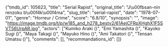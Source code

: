 {"tmdb_id": 105623, "title": "Serial Rapist", "original_title": "J\u00fbsan-nin renzoku b\u00f4k\u00f4ma", "slug_title": "serial-rapist", "date": "1978-07-01", "genre": "Horreur / Crime", "score": "6.8/10", "synopsis": "", "image": "https://image.tmdb.org/t/p/w185_and_h278_bestv2/61AejCFRpXHghX1F5SVT56UrpAR.jpg", "actors": ["Kumiko Araki ()", "Emi Yamashita ()", "Kayoko Sugi ()", "Maya Takagi ()", "Mayuko Hino ()", "Ami Takatori ()", "Tensan Umatsu ()"], "comments": [], "recommandations_id": []}